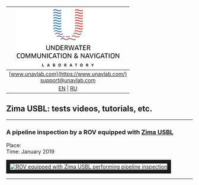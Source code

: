 | ![logo](/documentation/sm_logo.png) |
| :---: |
| [www.unavlab.com](https://www.unavlab.com/) <br/> [support@unavlab.com](mailto:support@unavlab.com) |
| [EN](/documentation/EN/Zima/media.md) \| [RU](/documentation/RU/Zima/media.md) |

## Zima USBL: tests videos, tutorials, etc.

______  

### A pipeline inspection by a ROV equipped with [Zima USBL](/documentation/EN/Zima/Zima_DataBrief_en.md)  
Place:   
Time: January 2019

<a href="https://youtu.be/fy9CjD4cgak"
target="_blank"><img src="http://img.youtube.com/vi/fy9CjD4cgak/0.jpg" 
alt="ROV equipped with Zima USBL performing pipeline inspection" width="240" height="180" border="10" /></a>  

______  
